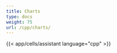 ```yaml
---
title: Charts
type: docs
weight: 75
url: /cpp/charts/
---
```

{{< app/cells/assistant language="cpp" >}}